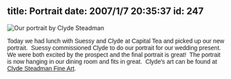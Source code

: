 title: Portrait
date: 2007/1/7 20:35:37
id: 247
---
![Our portrait by Clyde Steadman](/journal_images/mini-DSC03271-journal.jpg)

<font face="Arial">Today we had lunch with Suessy and Clyde at Capital Tea and picked up our new portrait.  Suessy commissioned Clyde to do our portrait for our wedding present.  We were both excited by the prospect and the final portrait is great!  The portrait is now hanging in our dining room and fits in great.  Clyde's art can be found at [Clyde Steadman Fine Art](http://www.clydesart.com/).</font>
